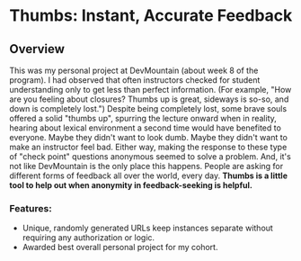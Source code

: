 # Thumbs: Instant, Accurate Feedback

## Overview
This was my personal project at DevMountain (about week 8 of the program). I had observed that often instructors checked for student understanding only to get less than perfect information. (For example, "How are you feeling about closures? Thumbs up is great, sideways is so-so, and down is completely lost.") Despite being completely lost, some brave souls offered a solid "thumbs up", spurring the lecture onward when in reality, hearing about lexical environment a second time would have benefited  to everyone. Maybe they didn't want to look dumb. Maybe they didn't want to make an instructor feel bad. Either way, making the response to these type of "check point" questions anonymous seemed to solve a problem. And, it's not like DevMountain is the only place this happens. People are asking for different forms of feedback all over the world, every day. **Thumbs is a little tool to help out when anonymity in feedback-seeking is helpful.**

### Features:
* Unique, randomly generated URLs keep instances separate without requiring any authorization or logic.
* Awarded best overall personal project for my cohort.
